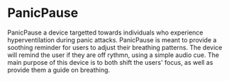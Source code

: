 # PanicPause

PanicPause a device targetted towards individuals who experience hyperventilation during panic attacks. PanicPause is meant to provide a soothing reminder for users to adjust their breathing patterns. The device will remind the user if they are off rythmn, using a simple audio cue. The main purpose of this device is to both shift the users' focus, as well as provide them a guide on breathing. 
